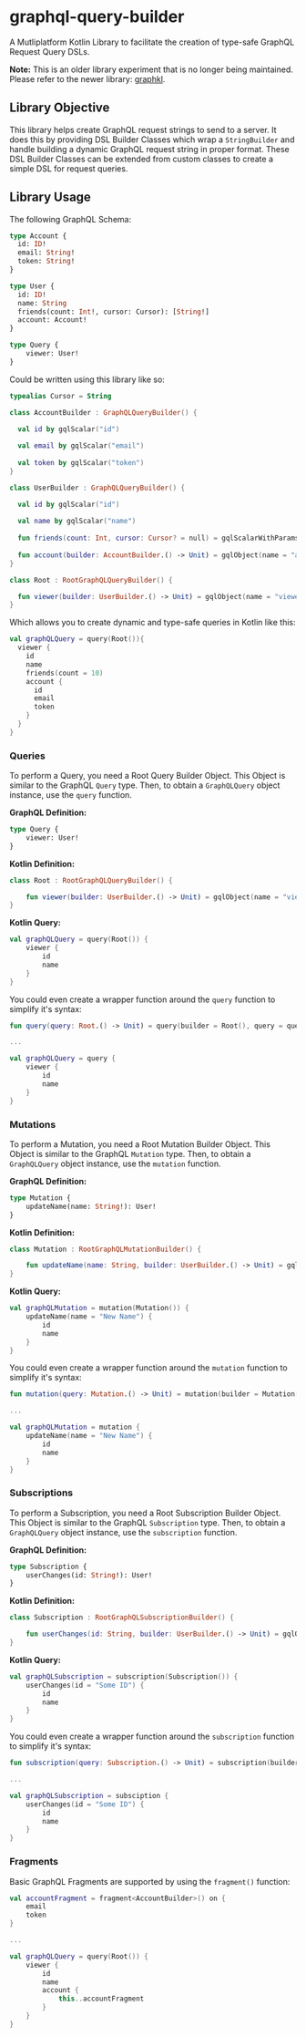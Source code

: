 # graphql-query-builder

A Mutliplatform Kotlin Library to facilitate the creation of type-safe GraphQL Request Query DSLs.

**Note:** This is an older library experiment that is no longer being maintained. Please refer to the newer library: [graphkl](https://github.com/chRyNaN/graphkl).

## Library Objective

This library helps create GraphQL request strings to send to a server. It does this by providing DSL Builder Classes which wrap a `StringBuilder` and handle building a dynamic GraphQL request string in proper format. These DSL Builder Classes can be extended from custom classes to create a simple DSL for request queries.

## Library Usage

The following GraphQL Schema:
```graphql
type Account {
  id: ID!
  email: String!
  token: String!
}

type User {
  id: ID!
  name: String
  friends(count: Int!, cursor: Cursor): [String!]
  account: Account!
}

type Query {
    viewer: User!
}
```

Could be written using this library like so:
```kotlin
typealias Cursor = String

class AccountBuilder : GraphQLQueryBuilder() {

  val id by gqlScalar("id")
  
  val email by gqlScalar("email")
  
  val token by gqlScalar("token")
}

class UserBuilder : GraphQLQueryBuilder() {

  val id by gqlScalar("id")
  
  val name by gqlScalar("name")
  
  fun friends(count: Int, cursor: Cursor? = null) = gqlScalarWithParams(name = "friends", parameters = listOf(gqlParam(name = "count", value = count), gqlParam(name = "cursor", value = cursor)))
  
  fun account(builder: AccountBuilder.() -> Unit) = gqlObject(name = "account", objectBuilder = AccountBuilder(), objectFieldBuilder = builder)
}

class Root : RootGraphQLQueryBuilder() {

  fun viewer(builder: UserBuilder.() -> Unit) = gqlObject(name = "viewer", objectBuilder = UserBuilder(), objectFieldBuilder = builder)
}
```

Which allows you to create dynamic and type-safe queries in Kotlin like this:
```kotlin
val graphQLQuery = query(Root()){
  viewer {
    id
    name
    friends(count = 10)
    account {
      id
      email
      token
    }
  }
}
```

### Queries

To perform a Query, you need a Root Query Builder Object. This Object is similar to the GraphQL `Query` type. Then, to obtain a `GraphQLQuery` object instance, use the `query` function.

**GraphQL Definition:**
```graphql
type Query {
    viewer: User!
}
```

**Kotlin Definition:**
```kotlin
class Root : RootGraphQLQueryBuilder() {

    fun viewer(builder: UserBuilder.() -> Unit) = gqlObject(name = "viewer", objectBuilder = UserBuilder(), objectFieldBuilder = builder)
}
```

**Kotlin Query:**
```kotlin
val graphQLQuery = query(Root()) {
    viewer {
        id
        name
    }
}
```

You could even create a wrapper function around the `query` function to simplify it's syntax:
```kotlin
fun query(query: Root.() -> Unit) = query(builder = Root(), query = query)

...

val graphQLQuery = query {
    viewer {
        id
        name
    }
}
```

### Mutations

To perform a Mutation, you need a Root Mutation Builder Object. This Object is similar to the GraphQL `Mutation` type. Then, to obtain a `GraphQLQuery` object instance, use the `mutation` function.

**GraphQL Definition:**
```graphql
type Mutation {
    updateName(name: String!): User!
}
```

**Kotlin Definition:**
```kotlin
class Mutation : RootGraphQLMutationBuilder() {

    fun updateName(name: String, builder: UserBuilder.() -> Unit) = gqlObject(name = "updateName", parameters = listOf(gqlParam(name = "name", value = name)), objectBuilder = UserBuilder(), objectFieldBuilder = builder)
}
```

**Kotlin Query:**
```kotlin
val graphQLMutation = mutation(Mutation()) {
    updateName(name = "New Name") {
        id
        name
    }
}
```

You could even create a wrapper function around the `mutation` function to simplify it's syntax:
```kotlin
fun mutation(query: Mutation.() -> Unit) = mutation(builder = Mutation(), query = query)

...

val graphQLMutation = mutation {
    updateName(name = "New Name") {
        id
        name
    }
}
```

### Subscriptions

To perform a Subscription, you need a Root Subscription Builder Object. This Object is similar to the GraphQL `Subscription` type. Then, to obtain a `GraphQLQuery` object instance, use the `subscription` function.

**GraphQL Definition:**
```graphql
type Subscription {
    userChanges(id: String!): User!
}
```

**Kotlin Definition:**
```kotlin
class Subscription : RootGraphQLSubscriptionBuilder() {

    fun userChanges(id: String, builder: UserBuilder.() -> Unit) = gqlObject(name = "userChanges", parameters = listOf(gqlParam(name = "id", value = id)), objectBuilder = UserBuilder(), objectFieldBuilder = builder)
}
```

**Kotlin Query:**
```kotlin
val graphQLSubscription = subscription(Subscription()) {
    userChanges(id = "Some ID") {
        id
        name
    }
}
```

You could even create a wrapper function around the `subscription` function to simplify it's syntax:
```kotlin
fun subscription(query: Subscription.() -> Unit) = subscription(builder = Subscription(), query = query)

...

val graphQLSubscription = subsciption {
    userChanges(id = "Some ID") {
        id
        name
    }
}
```

### Fragments

Basic GraphQL Fragments are supported by using the `fragment()` function:
```kotlin
val accountFragment = fragment<AccountBuilder>() on {
    email
    token
}

...

val graphQLQuery = query(Root()) {
    viewer {
        id
        name
        account {
            this..accountFragment
        }
    }
}
```
